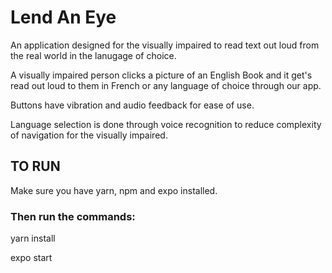# Lend An Eye

An application designed for the visually impaired to read text out loud from the real world in the lanugage of choice.

A visually impaired person clicks a picture of an English Book and it get's read out loud to them in French or any language of choice through our app.

Buttons have vibration and audio feedback for ease of use.

Language selection is done through voice recognition to reduce complexity of navigation for the visually impaired.

## TO RUN
Make sure you have yarn, npm and expo installed.

### Then run the commands:
yarn install

expo start

